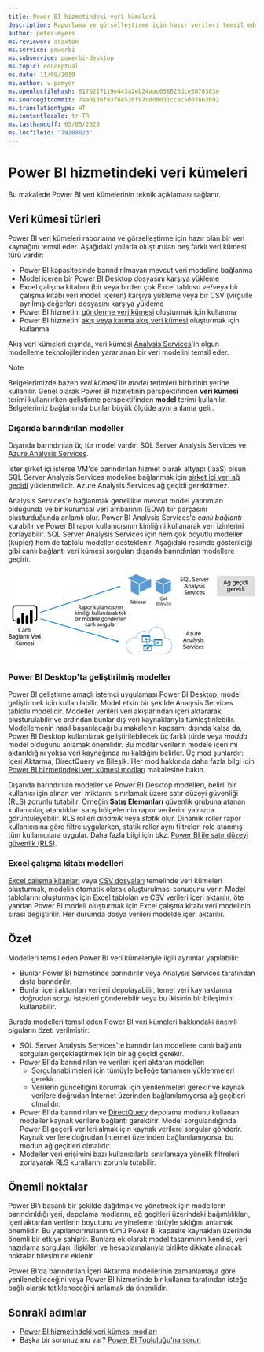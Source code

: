 ```yaml
---
title: Power BI hizmetindeki veri kümeleri
description: Raporlama ve görselleştirme için hazır verileri temsil eden Power BI hizmeti veri kümelerini anlayın.
author: peter-myers
ms.reviewer: asaxton
ms.service: powerbi
ms.subservice: powerbi-desktop
ms.topic: conceptual
ms.date: 11/09/2019
ms.author: v-pemyer
ms.openlocfilehash: 6170217119e443a2eb24aac056623dce5070303e
ms.sourcegitcommit: 7aa0136f93f88516f97ddd8031ccac5d07863b92
ms.translationtype: HT
ms.contentlocale: tr-TR
ms.lasthandoff: 05/05/2020
ms.locfileid: "79208023"
---
```

# <a name="datasets-in-the-power-bi-service"></a>Power BI hizmetindeki veri kümeleri

Bu makalede Power BI veri kümelerinin teknik açıklaması sağlanır.

## <a name="dataset-types"></a>Veri kümesi türleri

Power BI veri kümeleri raporlama ve görselleştirme için hazır olan bir veri kaynağını temsil eder. Aşağıdaki yollarla oluşturulan beş farklı veri kümesi türü vardır:

- Power BI kapasitesinde barındırılmayan mevcut veri modeline bağlanma
- Model içeren bir Power BI Desktop dosyasını karşıya yükleme
- Excel çalışma kitabını (bir veya birden çok Excel tablosu ve/veya bir çalışma kitabı veri modeli içeren) karşıya yükleme veya bir CSV (virgülle ayrılmış değerler) dosyasını karşıya yükleme
- Power BI hizmetini [gönderme veri kümesi](developer/automation/walkthrough-push-data.md) oluşturmak için kullanma
- Power BI hizmetini [akış veya karma akış veri kümesi](service-real-time-streaming.md) oluşturmak için kullanma

Akış veri kümeleri dışında, veri kümesi [Analysis Services](/analysis-services/analysis-services-overview)'in olgun modelleme teknolojilerinden yararlanan bir veri modelini temsil eder.

> [!NOTE]
> Belgelerimizde bazen _veri kümesi_ ile _model_ terimleri birbirinin yerine kullanılır. Genel olarak Power BI hizmetinin perspektifinden **veri kümesi** terimi kullanılırken geliştirme perspektifinden **model** terimi kullanılır. Belgelerimiz bağlamında bunlar büyük ölçüde aynı anlama gelir.

### <a name="external-hosted-models"></a>Dışarıda barındırılan modeller

Dışarıda barındırılan üç tür model vardır: SQL Server Analysis Services ve [Azure Analysis Services](/azure/analysis-services/analysis-services-overview).

İster şirket içi isterse VM'de barındırılan hizmet olarak altyapı (IaaS) olsun SQL Server Analysis Services modeline bağlanmak için [şirket içi veri ağ geçidi](service-gateway-onprem.md) yüklenmelidir. Azure Analysis Services ağ geçidi gerektirmez.

Analysis Services'e bağlanmak genellikle mevcut model yatırımları olduğunda ve bir kurumsal veri ambarının (EDW) bir parçasını oluşturduğunda anlamlı olur. Power BI Analysis Services'e _canlı bağlantı_ kurabilir ve Power BI rapor kullanıcısının kimliğini kullanarak veri izinlerini zorlayabilir. SQL Server Analysis Services için hem çok boyutlu modeller (küpler) hem de tablolu modeller desteklenir. Aşağıdaki resimde gösterildiği gibi canlı bağlantı veri kümesi sorguları dışarıda barındırılan modellere geçirir.

![Canlı Bağlantı veri kümesi sorguları dışarıda barındırılan modele geçirir](media/service-datasets-understand/live-connection-dataset.png)

### <a name="power-bi-desktop-developed-models"></a>Power BI Desktop'ta geliştirilmiş modeller

Power BI geliştirme amaçlı istemci uygulaması Power BI Desktop, model geliştirmek için kullanılabilir. Model etkin bir şekilde Analysis Services tablolu modelidir. Modeller verileri veri akışlarından içeri aktararak oluşturulabilir ve ardından bunlar dış veri kaynaklarıyla tümleştirilebilir. Modellemenin nasıl başarılacağı bu makalenin kapsamı dışında kalsa da, Power BI Desktop kullanılarak geliştirilebilecek üç farklı türde veya _modda_ model olduğunu anlamak önemlidir. Bu modlar verilerin modele içeri mi aktarıldığını yoksa veri kaynağında mı kaldığını belirler. Üç mod şunlardır: İçeri Aktarma, DirectQuery ve Bileşik. Her mod hakkında daha fazla bilgi için [Power BI hizmetindeki veri kümesi modları](service-dataset-modes-understand.md) makalesine bakın.

Dışarıda barındırılan modeller ve Power BI Desktop modelleri, belirli bir kullanıcı için alınan veri miktarını sınırlamak üzere satır düzeyi güvenliği (RLS) zorunlu tutabilir. Örneğin **Satış Elemanları** güvenlik grubuna atanan kullanıcılar, atandıkları satış bölgelerinin rapor verilerini yalnızca görüntüleyebilir. RLS rolleri _dinamik_ veya _statik_ olur. Dinamik roller rapor kullanıcısına göre filtre uygularken, statik roller aynı filtreleri role atanmış tüm kullanıcılara uygular. Daha fazla bilgi için bkz. [Power BI ile satır düzeyi güvenlik (RLS)](service-admin-rls.md).

### <a name="excel-workbook-models"></a>Excel çalışma kitabı modelleri

[Excel çalışma kitapları](service-excel-workbook-files.md) veya [CSV dosyaları](service-comma-separated-value-files.md) temelinde veri kümeleri oluşturmak, modelin otomatik olarak oluşturulması sonucunu verir. Model tablolarını oluşturmak için Excel tabloları ve CSV verileri içeri aktarılır, öte yandan Power BI modeli oluşturmak için Excel çalışma kitabı veri modelinin sırası değiştirilir. Her durumda dosya verileri modelde içeri aktarılır.

## <a name="summary"></a>Özet

Modelleri temsil eden Power BI veri kümeleriyle ilgili ayrımlar yapılabilir:

- Bunlar Power BI hizmetinde barındırılır veya Analysis Services tarafından dışta barındırılır.
- Bunlar içeri aktarılan verileri depolayabilir, temel veri kaynaklarına doğrudan sorgu istekleri gönderebilir veya bu ikisinin bir bileşimini kullanabilir.

Burada modelleri temsil eden Power BI veri kümeleri hakkındaki önemli olguların özeti verilmiştir:

- SQL Server Analysis Services'te barındırılan modellere canlı bağlantı sorguları gerçekleştirmek için bir ağ geçidi gerekir.
- Power BI'da barındırılan ve verileri içeri aktaran modeller:
  - Sorgulanabilmeleri için tümüyle belleğe tamamen yüklenmeleri gerekir.
  - Verilerin güncelliğini korumak için yenilenmeleri gerekir ve kaynak verilere doğrudan İnternet üzerinden bağlanılamıyorsa ağ geçitleri olmalıdır.
- Power BI'da barındırılan ve [DirectQuery](desktop-directquery-about.md) depolama modunu kullanan modeller kaynak verilere bağlantı gerektirir. Model sorgulandığında Power BI geçerli verileri almak için kaynak verilere sorgular gönderir. Kaynak verilere doğrudan İnternet üzerinden bağlanılamıyorsa, bu modun ağ geçitleri olmalıdır.
- Modeller veri erişimini bazı kullanıcılarla sınırlamaya yönelik filtreleri zorlayarak RLS kurallarını zorunlu tutabilir.

## <a name="considerations"></a>Önemli noktalar

Power BI'ı başarılı bir şekilde dağıtmak ve yönetmek için modellerin barındırıldığı yeri, depolama modlarını, ağ geçitleri üzerindeki bağımlılıkları, içeri aktarılan verilerin boyutunu ve yineleme türüyle sıklığını anlamak önemlidir. Bu yapılandırmaların tümü Power BI kapasite kaynakları üzerinde önemli bir etkiye sahiptir. Bunlara ek olarak model tasarımının kendisi, veri hazırlama sorguları, ilişkileri ve hesaplamalarıyla birlikte dikkate alınacak noktalar bileşimine eklenir.

Power BI'da barındırılan İçeri Aktarma modellerinin zamanlamaya göre yenilenebileceğini veya Power BI hizmetinde bir kullanıcı tarafından isteğe bağlı olarak tetikleneceğini anlamak da önemlidir.

## <a name="next-steps"></a>Sonraki adımlar

- [Power BI hizmetindeki veri kümesi modları](service-dataset-modes-understand.md)
- Başka bir sorunuz mu var? [Power BI Topluluğu'na sorun](https://community.powerbi.com/)
